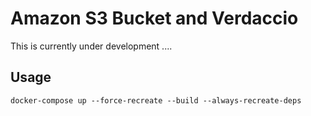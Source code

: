# Amazon S3 Bucket and Verdaccio

This is currently under development ....

## Usage

```
docker-compose up --force-recreate --build --always-recreate-deps
```
